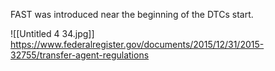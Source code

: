 FAST was introduced near the beginning of the DTCs start.

![[Untitled 4 34.jpg]]
https://www.federalregister.gov/documents/2015/12/31/2015-32755/transfer-agent-regulations